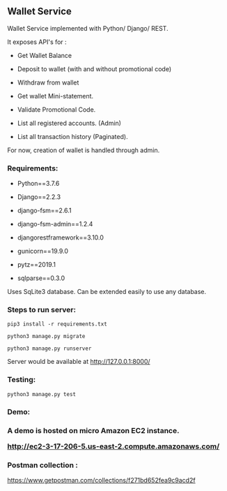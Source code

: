 <h2>Wallet Service</h2>
Wallet Service implemented with Python/ Django/ REST. 

It exposes API's for :

- Get Wallet Balance

- Deposit to wallet (with and without promotional code)

- Withdraw from wallet

- Get wallet Mini-statement.

- Validate Promotional Code.

- List all registered accounts. (Admin)

- List all transaction history (Paginated).

For now, creation of wallet is handled through admin.

<h3>Requirements:</h3>

* Python==3.7.6
 
* Django==2.2.3

* django-fsm==2.6.1

* django-fsm-admin==1.2.4

* djangorestframework==3.10.0

* gunicorn==19.9.0

* pytz==2019.1

* sqlparse==0.3.0


Uses SqLite3 database. Can be extended easily to use any database.

<h3>Steps to run server:</h3>

```pip3 install -r requirements.txt```

```python3 manage.py migrate```

```python3 manage.py runserver```

Server would be available at http://127.0.0.1:8000/

<h3>Testing:</h3>

```python3 manage.py test```

<h3>Demo:<h3>

A demo is hosted on micro Amazon EC2 instance.

http://ec2-3-17-206-5.us-east-2.compute.amazonaws.com/

<h3>Postman collection :</h3>
 
 https://www.getpostman.com/collections/f271bd652fea9c9acd2f 
